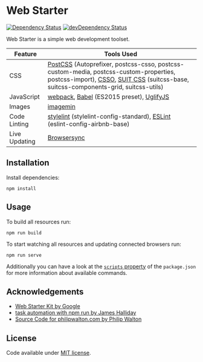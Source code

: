 # Web Starter

[![Dependency Status](https://david-dm.org/racse1/web-starter.svg)](https://david-dm.org/racse1/web-starter) [![devDependency Status](https://david-dm.org/racse1/web-starter/dev-status.svg)](https://david-dm.org/racse1/web-starter#info=devDependencies)

Web Starter is a simple web development toolset.

| Feature | Tools Used |
|---------|------------|
| CSS | [PostCSS](http://postcss.org/) (Autoprefixer, postcss-csso, postcss-custom-media, postcss-custom-properties, postcss-import), [CSSO](https://github.com/css/csso), [SUIT CSS](https://suitcss.github.io/) (suitcss-base, suitcss-components-grid, suitcss-utils) |
| JavaScript | [webpack](https://webpack.github.io/), [Babel](https://babeljs.io/) (ES2015 preset), [UglifyJS](http://lisperator.net/uglifyjs/) |
| Images | [imagemin](https://github.com/imagemin/imagemin) |
| Code Linting | [stylelint](http://stylelint.io/) (stylelint-config-standard), [ESLint](http://eslint.org/) (eslint-config-airbnb-base) |
| Live Updating | [Browsersync](https://browsersync.io/) |

## Installation

Install dependencies:

```
npm install
```

## Usage

To build all resources run:

```
npm run build
```

To start watching all resources and updating connected browsers run:

```
npm run serve
```

Additionally you can have a look at the [`scripts` property](https://github.com/racse1/web-starter/blob/master/package.json#L2-L19) of the `package.json` for more information about available commands.

## Acknowledgements

* [Web Starter Kit by Google](https://developers.google.com/web/tools/starter-kit/)
* [task automation with npm run by James Halliday](http://substack.net/task_automation_with_npm_run)
* [Source Code for philipwalton.com by Philip Walton](https://github.com/philipwalton/blog)

## License

Code available under [MIT license](LICENSE).
